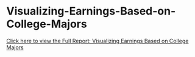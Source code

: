 # Visualizing-Earnings-Based-on-College-Majors

[Click here to view the Full Report: Visualizing Earnings Based on College Majors](https://nbviewer.jupyter.org/github/stephentaul22/Visualizing-Earnings-Based-on-College-Majors/blob/main/Visualizing%20Earnings%20Based%20on%20College%20Majors%20%7C%20Guided%20Project%204.ipynb)

